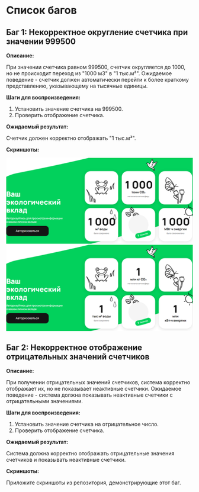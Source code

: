 # Список багов

## Баг 1: Некорректное округление счетчика при значении 999500

**Описание:**

При значении счетчика равном 999500, счетчик округляется до 1000, но не происходит переход из "1000 м3" в "1 тыс.м³". Ожидаемое поведение - счетчик должен автоматически перейти к более краткому представлению, указывающему на тысячные единицы.

**Шаги для воспроизведения:**

1. Установить значение счетчика на 999500.
2. Проверить отображение счетчика.

**Ожидаемый результат:**

Счетчик должен корректно отображать "1 тыс.м³".

**Скриншоты:**

![Значение при 999500-999999](https://github.com/qzmeister/Avito_care_test/blob/master/output/test_2_7.png)
![Значение при 1000000+](https://github.com/qzmeister/Avito_care_test/blob/master/output/test_2_8.png)
## Баг 2: Некорректное отображение отрицательных значений счетчиков

**Описание:**

При получении отрицательных значений счетчиков, система корректно отображает их, но не показывает неактивные счетчики. Ожидаемое поведение - система должна показывать неактивные счетчики с отрицательными значениями.

**Шаги для воспроизведения:**

1. Установить значение счетчика на отрицательное число.
2. Проверить отображение счетчика.

**Ожидаемый результат:**

Система должна корректно отображать отрицательные значения счетчиков и показывать неактивные счетчики.

**Скриншоты:**

Приложите скриншоты из репозитория, демонстрирующие этот баг.
